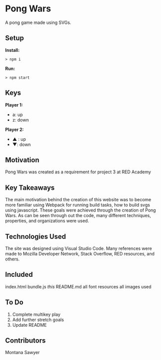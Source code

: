 # Pong Wars

A pong game made using SVGs.

## Setup

**Install:**

`> npm i`

**Run:**

`> npm start`

## Keys

**Player 1:**
* a: up
* z: down

**Player 2:**
* ▲ : up
* ▼: down

## Motivation
Pong Wars was created as a requirement for project 3 at RED Academy 

## Key Takeaways
The main motivation behind the creation of this website was to become more familiar using Webpack for running build tasks, how to build svgs using javascript. These goals were achieved through the creation of Pong Wars. As can be seen through out the code, many different techniques, properties, and organizations were used.

## Technologies Used
The site was designed using Visual Studio Code. Many references were made to Mozilla Developer Network, Stack Overflow, RED resources, and others. 

## Included
index.html
bundle.js
*this* README.md
all font resources
all images used

## To Do
1) Complete multikey play
2) Add further stretch goals
3) Update README

## Contributors
Montana Sawyer